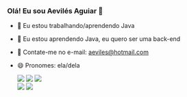 ### Olá! Eu sou Aevilés Aguiar 👋


- 🔭 Eu estou trabalhando/aprendendo Java 
- 🌱 Eu estou aprendendo Java, eu quero ser uma back-end
- 💬 Contate-me no e-mail: aeviles@hotmail.com
- 😄 Pronomes: ela/dela


  <a href="https://www.youtube.com/channel/UC_-uuuZbY0AAt9CViNzvc-Q" target="_blank"><img src="https://img.shields.io/badge/YouTube-FF0000?style=for-the-badge&logo=youtube&logoColor=white" target="_blank"></a>
  <a href="https://www.instagram.com/aevilesaguiar/" target="_blank"><img src="https://img.shields.io/badge/-Instagram-%23E4405F?style=for-the-badge&logo=instagram&logoColor=white" target="_blank"></a>
 <a href="https://discord.gg/" target="_blank"><img src="https://img.shields.io/badge/Discord-7289DA?style=for-the-badge&logo=discord&logoColor=white" target="_blank"></a>  
<a href = "mailto:estudate04@gmail.com"><img src="https://img.shields.io/badge/-Gmail-%23333?style=for-the-badge&logo=gmail&logoColor=white" target="_blank"></a>
<a href="https://www.linkedin.com/in/aeviles-aguiar-silva/" target="_blank"><img src="https://img.shields.io/badge/-LinkedIn-%230077B5?style=for-the badge&logo=linkedin&logoColor=white" target="_blank"></a> 
